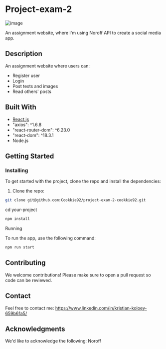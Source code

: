 # Project-exam-2

![image](https://user-images.githubusercontent.com/52622303/164316813-4b12d99f-aeb7-4069-85cf-e72b3a50ac99.png)

An assignment website, where I'm using Noroff API to create a social media app.

## Description

An assignment website where users can:
- Register user
- Login
- Post texts and images
- Read others' posts

## Built With

- [React.js](https://reactjs.org/)
- "axios": ^1.6.8
- "react-router-dom": ^6.23.0
- "react-dom": ^18.3.1
- Node.js

## Getting Started

### Installing

To get started with the project, clone the repo and install the dependencies:

1. Clone the repo:

```bash
git clone git@github.com:Cookkie92/project-exam-2-cookkie92.git
```
cd your-project
```bash
npm install
```
Running

To run the app, use the following command:
```bash
npm run start
```
## Contributing
We welcome contributions! Please make sure to open a pull request so code can be reviewed.

## Contact
Feel free to contact me: https://www.linkedin.com/in/kristian-koloey-659b61a5/

## Acknowledgments
We'd like to acknowledge the following:
Noroff
